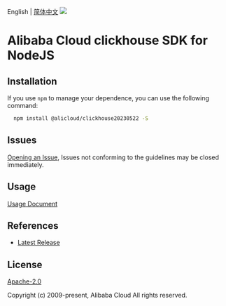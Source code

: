 English | [简体中文](README-CN.md)
![](https://aliyunsdk-pages.alicdn.com/icons/AlibabaCloud.svg)

# Alibaba Cloud clickhouse SDK for NodeJS

## Installation
If you use `npm` to manage your dependence, you can use the following command:

```sh
  npm install @alicloud/clickhouse20230522 -S
```

## Issues
[Opening an Issue](https://github.com/aliyun/alibabacloud-typescript-sdk/issues/new), Issues not conforming to the guidelines may be closed immediately.

## Usage
[Usage Document](https://github.com/aliyun/alibabacloud-typescript-sdk/blob/master/docs/Usage-EN.md#quick-examples)

## References
* [Latest Release](https://github.com/aliyun/alibabacloud-typescript-sdk/)

## License
[Apache-2.0](http://www.apache.org/licenses/LICENSE-2.0)

Copyright (c) 2009-present, Alibaba Cloud All rights reserved.
